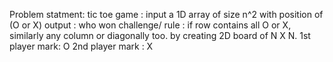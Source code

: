 Problem statment:
tic toe game : 
input a 1D array of size n^2 with position of (O or X)
output : who won
challenge/ rule : if row contains all O or X, similarly any column or diagonally too.
by creating 2D board of N X N.
1st player mark: O 
2nd player mark : X
